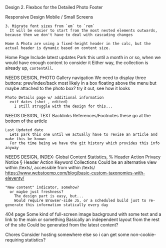 Design
  2. Flexbox for the Detailed Photo Footer

  Responsive Design
    Mobile / Small Screens

    3. Migrate font sizes from `em` to `rem`
      It will be easier to start from the most nested elements outwards, because then we don't have to deal with cascading changes

    Home & Photo are using a fixed-height header in the calc, but the actual header is dynamic based on content size.

  Home Page
    Include latest updates
      Park this until a month in or so, when we would have enough content to consider it
      Either way, the collection is already up, `contentAll`.

  NEEDS DESIGN, PHOTO
    Gallery navigation
      We need to display three buttons: prev/index/back
      most likely in a box floating above the menu
      but maybe attached to the photo box?
        try it out, see how it looks

    Photo Details page w/ additional information
      exif dates (shot , edited)
        I still struggle with the design for this...

  NEEDS DESIGN, TEXT
    Backlinks
    References/Footnotes
      these go at the bottom of the article
    
    Last Updated date
      Lets park this one until we actually have to revise an article and make this be known
      For the time being we have the git history which provides this info anyway

  NEEDS DESIGN, INDEX:
    Global Content Statistics, %
      Header Action
    Privacy Notice §
      Header Action
    Keyword Collections
      Could be an alternative view within /texts/, accessible from within /texts/
      https://www.webstoemp.com/blog/basic-custom-taxonomies-with-eleventy/

    "New content" indicator, somehow?
      or maybe just freshness?
        The design part is easy, but...
        Would require Browser-side JS, or a scheduled build just to re-generate this information statically every day

  404 page
    Some kind of full-screen image background with some text and a link to the main or something
    Basically an independent layout from the rest of the site
      Could be generated from the latest content?


Chores
  Consider hosting somewhere else so i can get some non-cookie-requiring statistics?